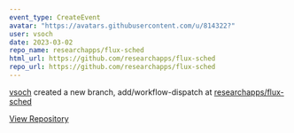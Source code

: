 ```yaml
---
event_type: CreateEvent
avatar: "https://avatars.githubusercontent.com/u/814322?"
user: vsoch
date: 2023-03-02
repo_name: researchapps/flux-sched
html_url: https://github.com/researchapps/flux-sched
repo_url: https://github.com/researchapps/flux-sched
---
```


<a href='https://github.com/vsoch' target='_blank'>vsoch</a> created a new branch, add/workflow-dispatch at <a href='https://github.com/researchapps/flux-sched' target='_blank'>researchapps/flux-sched</a>

<a href='https://github.com/researchapps/flux-sched' target='_blank'>View Repository</a>